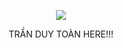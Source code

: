 <p align="center">
  <img src="https://i.imgur.com/eGCO39W.gif">
</p>

<div align="center">
    TRẦN DUY TOÀN HERE!!!
</div>
<!-- <p align="center"><img src="/github-metrics.svg" alt="Metrics" width="100%"></p> -->